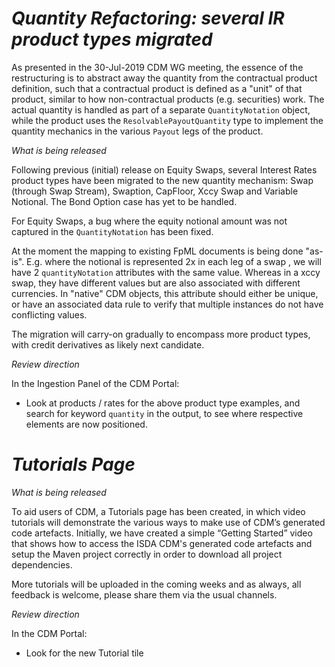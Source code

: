 # *Quantity Refactoring: several IR product types migrated*

As presented in the 30-Jul-2019 CDM WG meeting, the essence of the restructuring is to abstract away the quantity from the contractual product definition, such that a contractual product is defined as a "unit" of that product, similar to how non-contractual products (e.g. securities) work. The actual quantity is handled as part of a separate `QuantityNotation` object, while the product uses the `ResolvablePayoutQuantity` type to implement the quantity mechanics in the various `Payout` legs of the product.

_What is being released_

Following previous (initial) release on Equity Swaps, several Interest Rates product types have been migrated to the new quantity mechanism: Swap (through Swap Stream), Swaption, CapFloor, Xccy Swap and Variable Notional. The Bond Option case has yet to be handled.

For Equity Swaps, a bug where the equity notional amount was not captured in the `QuantityNotation` has been fixed.

At the moment the mapping to existing FpML documents is being done "as-is". E.g. where the notional is represented 2x in each leg of a swap , we will have 2 `quantityNotation` attributes with the same value. Whereas in a xccy swap, they have different values but are also associated with different currencies. In "native" CDM objects, this attribute should either be unique, or have an associated data rule to verify that multiple instances do not have conflicting values.

The migration will carry-on gradually to encompass more product types, with credit derivatives as likely next candidate.

_Review direction_

In the Ingestion Panel of the CDM Portal:
- Look at products / rates for the above product type examples, and search for keyword `quantity` in the output, to see where respective elements are now positioned.

# *Tutorials Page*

_What is being released_

To aid users of CDM, a Tutorials page has been created, in which video tutorials will demonstrate the various ways to make use of CDM’s generated code artefacts. Initially, we have created a simple “Getting Started” video that shows how to access the ISDA CDM's generated code artefacts and setup the Maven project correctly in order to download all project dependencies. 

More tutorials will be uploaded in the coming weeks and as always, all feedback is welcome, please share them via the usual channels.

_Review direction_

In the CDM Portal:
- Look for the new Tutorial tile
